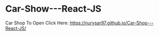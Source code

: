 # Car-Show---React-JS
Car Shop
To Open Click Here: https://nurysar97.github.io/Car-Shop---React-JS/
